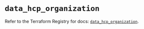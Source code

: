 # `data_hcp_organization`

Refer to the Terraform Registry for docs: [`data_hcp_organization`](https://registry.terraform.io/providers/hashicorp/hcp/0.91.0/docs/data-sources/organization).
